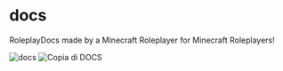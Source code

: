 # docs
RoleplayDocs made by a Minecraft Roleplayer for Minecraft Roleplayers!

![docs](https://github.com/zPeppoh/docs/assets/110465104/e34674ee-e43c-4006-99bd-ba186a7d59a5)
![Copia di DOCS](https://github.com/zPeppoh/docs/assets/110465104/25292714-525f-4b07-8979-a421a719cc6a)
